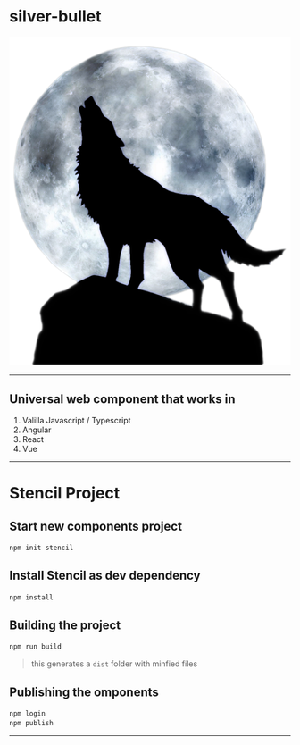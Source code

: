 # silver-bullet

![ware-wolf](./assets/warewolf.png)

---

## Universal web component that works in

1. Valilla Javascript / Typescript
2. Angular
3. React
4. Vue

---

# Stencil Project

## Start new components project

```sh
npm init stencil
```

## Install Stencil as dev dependency

```sh
npm install
```

## Building the project

```sh
npm run build
```

> this generates a `dist` folder with minfied files

## Publishing the omponents

```sh
npm login
npm publish
```

---
